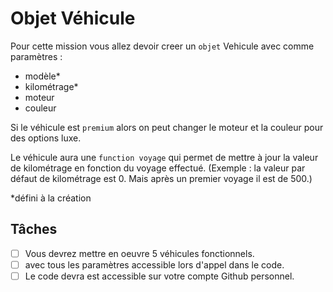 # Objet Véhicule

Pour cette mission vous allez devoir creer un `objet` Vehicule avec comme paramètres :
- modèle*
- kilométrage*
- moteur
- couleur

Si le véhicule est `premium` alors on peut changer le moteur et la couleur pour des options luxe.

Le véhicule aura une `function voyage` qui permet de mettre à jour la valeur de kilométrage en fonction du voyage effectué. (Exemple : la valeur par défaut de kilométrage est 0. Mais après un premier voyage il est de 500.)

*défini à la création

## Tâches

  * [ ] Vous devrez mettre en oeuvre 5 véhicules fonctionnels.
  * [ ] avec tous les paramètres accessible lors d'appel dans le code.
  * [ ] Le code devra est accessible sur votre compte Github personnel.
